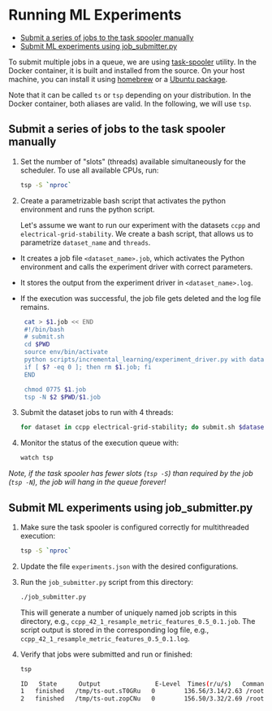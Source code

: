 # Running ML Experiments <!-- omit in toc -->

- [Submit a series of jobs to the task spooler manually](#submit-a-series-of-jobs-to-the-task-spooler-manually)
- [Submit ML experiments using job_submitter.py](#submit-ml-experiments-using-job_submitterpy)

To submit multiple jobs in a queue, we are using [task-spooler](http://vicerveza.homeunix.net/~viric/soft/ts/) utility.
In the Docker container, it is built and installed from the source. On your host machine, you can install it using
[homebrew](https://formulae.brew.sh/formula/task-spooler) or a
[Ubuntu package](https://howtoinstall.co/en/task-spooler).

Note that it can be called `ts` or `tsp` depending on your distribution. In the Docker container, both aliases are
valid. In the following, we will use `tsp`.

## Submit a series of jobs to the task spooler manually

1. Set the number of "slots" (threads) available simultaneously for the scheduler. To use all available CPUs, run:

   ```bash
   tsp -S `nproc`
   ```

2. Create a parametrizable bash script that activates the python environment and runs the python script. 
 
    Let's assume we want to run our experiment with the datasets `ccpp` and `electrical-grid-stability`. We create a bash script, that allows us to parametrize `dataset_name` and `threads`. 
- It creates a job file `<dataset_name>.job`, which activates the Python environment and calls the experiment driver with correct parameters. 
- It stores the output from the experiment driver in `<dataset_name>.log`.
- If the execution was successful, the job file gets deleted and the log file remains.

   ```bash
    cat > $1.job << END
    #!/bin/bash
    # submit.sh 
    cd $PWD
    source env/bin/activate
    python scripts/incremental_learning/experiment_driver.py with dataset_name="$1" threads=$2 &> $1.log
    if [ $? -eq 0 ]; then rm $1.job; fi
    END

    chmod 0775 $1.job
    tsp -N $2 $PWD/$1.job 
   ```

3. Submit the dataset jobs to run with 4 threads:

   ```bash
   for dataset in ccpp electrical-grid-stability; do submit.sh $dataset 4; done
   ```

4. Monitor the status of the execution queue with:

    ```bash
    watch tsp
    ```

*Note, if the task spooler has fewer slots (`tsp -S`) than required by the job (`tsp -N`), the job will hang in the queue forever!*

## Submit ML experiments using job_submitter.py

1. Make sure the task spooler is configured correctly for multithreaded execution:

   ```bash
   tsp -S `nproc`
   ```

2. Update the file `experiments.json` with the desired configurations.

3. Run the `job_submitter.py` script from this directory:

   ```bash
   ./job_submitter.py
   ```

    This will generate a number of uniquely named job scripts in this directory, e.g., `ccpp_42_1_resample_metric_features_0.5_0.1.job`. The script output is stored in the corresponding log file, e.g., `ccpp_42_1_resample_metric_features_0.5_0.1.log`.

4. Verify that jobs were submitted and run or finished:

    ```bash
    tsp

    ID   State      Output               E-Level  Times(r/u/s)   Command [run=0/12]
    1   finished   /tmp/ts-out.sT0GRu   0        136.56/3.14/2.63 /root/jupyter/scripts/incremental_learning/ccpp_42_4_resample_metric_features_0.5_0.5.job
    2   finished   /tmp/ts-out.zopCNu   0        156.50/3.32/2.69 /root/jupyter/scripts/incremental_learning/ccpp_42_4_resample_metric_features_0.5_0.1.job
    ```
